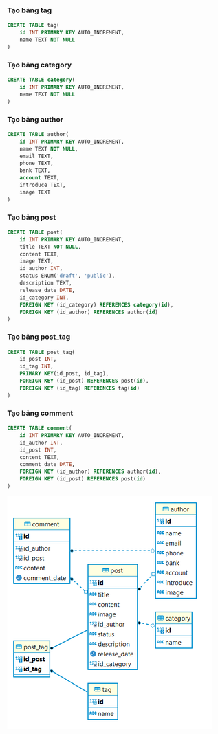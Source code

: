 ### Tạo bảng tag
```SQL
CREATE TABLE tag(
	id INT PRIMARY KEY AUTO_INCREMENT,
	name TEXT NOT NULL
)
```

### Tạo bảng category
```SQL
CREATE TABLE category(
	id INT PRIMARY KEY AUTO_INCREMENT,
	name TEXT NOT NULL
)
```

### Tạo bảng author
```SQL
CREATE TABLE author(
	id INT PRIMARY KEY AUTO_INCREMENT,
	name TEXT NOT NULL,
	email TEXT,
	phone TEXT,
	bank TEXT, 
	account TEXT,
	introduce TEXT,
	image TEXT
)
```

### Tạo bảng post
```SQL
CREATE TABLE post(
	id INT PRIMARY KEY AUTO_INCREMENT,
	title TEXT NOT NULL,
	content TEXT,
	image TEXT,
	id_author INT,
	status ENUM('draft', 'public'),
	description TEXT,
	release_date DATE,
	id_category INT,
	FOREIGN KEY (id_category) REFERENCES category(id),
	FOREIGN KEY (id_author) REFERENCES author(id)
)
```

### Tạo bảng post_tag
```SQL
CREATE TABLE post_tag(
	id_post INT,
	id_tag INT,
	PRIMARY KEY(id_post, id_tag),
	FOREIGN KEY (id_post) REFERENCES post(id),
	FOREIGN KEY (id_tag) REFERENCES tag(id)
)
```

### Tạo bảng comment
```SQL
CREATE TABLE comment(
	id INT PRIMARY KEY AUTO_INCREMENT,
	id_author INT,
	id_post INT,
	content TEXT,
	comment_date DATE,
	FOREIGN KEY (id_author) REFERENCES author(id),
	FOREIGN KEY (id_post) REFERENCES post(id)
)
```

![image](data.png)

